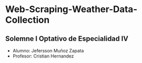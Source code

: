 # Web-Scraping-Weather-Data-Collection

<h2> Solemne I Optativo de Especialidad IV </h2>

- Alumno: Jefersson Muñoz Zapata
- Profesor: Cristian Hernandez
